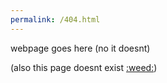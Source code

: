```yaml
---
permalink: /404.html
---
```


webpage goes here
(no it doesnt)

(also this page doesnt exist [:weed:](https://rbryan.me/weed.html))